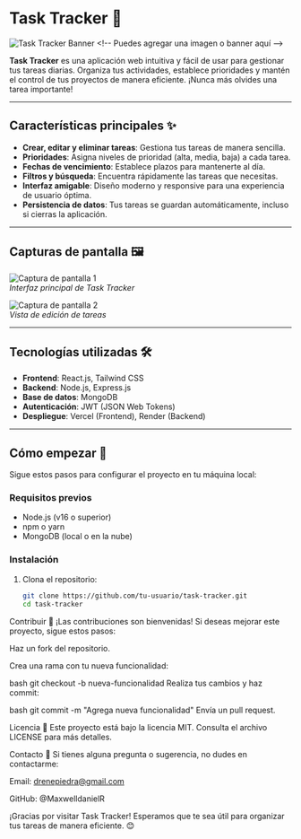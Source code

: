 # Task Tracker 📝

![Task Tracker Banner]([https://via.placeholder.com/1200x400.png?text=Task+Tracker+Banner](https://www.amitree.com/wp-content/uploads/2021/12/what-is-a-task-tracker-and-why-you-need-one.jpeg)) <!-- Puedes agregar una imagen o banner aquí -->

**Task Tracker** es una aplicación web intuitiva y fácil de usar para gestionar tus tareas diarias. Organiza tus actividades, establece prioridades y mantén el control de tus proyectos de manera eficiente. ¡Nunca más olvides una tarea importante!

---

## Características principales ✨

- **Crear, editar y eliminar tareas**: Gestiona tus tareas de manera sencilla.
- **Prioridades**: Asigna niveles de prioridad (alta, media, baja) a cada tarea.
- **Fechas de vencimiento**: Establece plazos para mantenerte al día.
- **Filtros y búsqueda**: Encuentra rápidamente las tareas que necesitas.
- **Interfaz amigable**: Diseño moderno y responsive para una experiencia de usuario óptima.
- **Persistencia de datos**: Tus tareas se guardan automáticamente, incluso si cierras la aplicación.

---

## Capturas de pantalla 🖼️

![Captura de pantalla 1](https://via.placeholder.com/600x400.png?text=Task+Tracker+UI+1)  
*Interfaz principal de Task Tracker*

![Captura de pantalla 2](https://via.placeholder.com/600x400.png?text=Task+Tracker+UI+2)  
*Vista de edición de tareas*

---

## Tecnologías utilizadas 🛠️

- **Frontend**: React.js, Tailwind CSS
- **Backend**: Node.js, Express.js
- **Base de datos**: MongoDB
- **Autenticación**: JWT (JSON Web Tokens)
- **Despliegue**: Vercel (Frontend), Render (Backend)

---

## Cómo empezar 🚀

Sigue estos pasos para configurar el proyecto en tu máquina local:

### Requisitos previos

- Node.js (v16 o superior)
- npm o yarn
- MongoDB (local o en la nube)

### Instalación

1. Clona el repositorio:
   ```bash
   git clone https://github.com/tu-usuario/task-tracker.git
   cd task-tracker

Contribuir 🤝
¡Las contribuciones son bienvenidas! Si deseas mejorar este proyecto, sigue estos pasos:

Haz un fork del repositorio.

Crea una rama con tu nueva funcionalidad:

bash
git checkout -b nueva-funcionalidad
Realiza tus cambios y haz commit:

bash
git commit -m "Agrega nueva funcionalidad"
Envía un pull request.

Licencia 📄
Este proyecto está bajo la licencia MIT. Consulta el archivo LICENSE para más detalles.

Contacto 📧
Si tienes alguna pregunta o sugerencia, no dudes en contactarme:

Email: drenepiedra@gmail.com

GitHub: @MaxwelldanielR


¡Gracias por visitar Task Tracker! Esperamos que te sea útil para organizar tus tareas de manera eficiente. 😊

